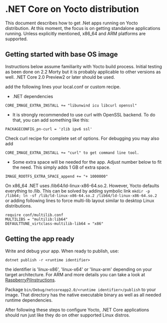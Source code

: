 # .NET Core on Yocto distribution

This document describes how to get .Net apps running on Yocto distribution.
At this moment, the focus is on getting standalone applications running.
Unless explicitly mentioned, x86_64 and ARM platforms are supported.

## Getting started with base OS image
Instructions below assume familiarity with Yocto build process.
Initial testing as been done on 2.2 Morty but it is probably applicable to
other versions as well. .NET Core 2.0 Preview2 or later should be used.

add the following lines your local.conf or custom recipe.

* .NET dependencies

```
CORE_IMAGE_EXTRA_INSTALL += "libunwind icu libcurl openssl"
```

* It is strongly recommended to use curl with OpenSSL backend.
To do that, you can add something like this:

```
PACKAGECONFIG_pn-curl = 'zlib ipv6 ssl'
```

Check curl recipe for complete set of options. For debugging you may also add

```
CORE_IMAGE_EXTRA_INSTALL += "curl" to get command line tool.
```

* Some extra space will be needed for the app. Adjust number below to fit the need.
This simply adds 1 GB of extra space.

```
IMAGE_ROOTFS_EXTRA_SPACE_append += "+ 1000000"
```

On x86_64 .NET uses /lib64/ld-linux-x86-64.so.2. However, Yocto defaults everything to /lib.
This can be solved by adding symbolic link `mkdir -p /lib64; ln -sf /lib/ld-linux-x86-64.so.2 /lib64/ld-linux-x86-64.so.2` or adding following lines to force multi-lib layout similar to desktop Linux distributions.

```
require conf/multilib.conf
MULTILIBS = "multilib:lib64"
DEFAULTTUNE_virtclass-multilib-lib64 = "x86"
```

## Getting the app ready

Write and debug your app. When ready to publish, use:

```
dotnet publish -r <runtime identifier>
```

the identifier is 'linux-x86', 'linux-x64' or 'linux-arm' depending on your target architecture.
For ARM and more details you can take a look at [RaspberryPiInstructions](RaspberryPiInstructions.md).

Package `bin/Debug/netcoreapp2.0/<runtime identifier>/publish` to your image.
That directory has the native executable binary as well as all needed runtime dependencies.

After following these steps to configure Yocto, .NET Core applications should run just like they do on other supported Linux distros.
